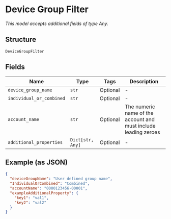 
# Device Group Filter

*This model accepts additional fields of type Any.*

## Structure

`DeviceGroupFilter`

## Fields

| Name | Type | Tags | Description |
|  --- | --- | --- | --- |
| `device_group_name` | `str` | Optional | - |
| `individual_or_combined` | `str` | Optional | - |
| `account_name` | `str` | Optional | The numeric name of the account and must include leading zeroes |
| `additional_properties` | `Dict[str, Any]` | Optional | - |

## Example (as JSON)

```json
{
  "deviceGroupName": "User defined group name",
  "IndividualOrCombined": "Combined",
  "accountName": "0000123456-00001",
  "exampleAdditionalProperty": {
    "key1": "val1",
    "key2": "val2"
  }
}
```

